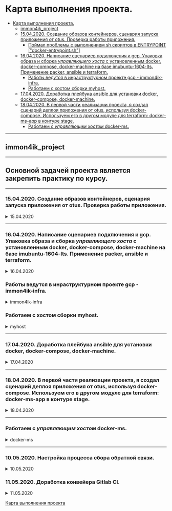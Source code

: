 # Карта выполнения проекта.

- [Карта выполнения проекта.](#карта-выполнения-проекта)
  - [immon4ik_project](#immon4ik_project)
  - [15.04.2020. Создание образов контейнеров, сценария запуска приложения от otus. Проверка работы приложения.](#15042020-создание-образов-контейнеров-сценария-запуска-приложения-от-otus-проверка-работы-приложения)
    - [Поймал проблемы с выполнением sh скриптов в ENTRYPOINT \["docker-entrypoint.sh"\]](#поймал-проблемы-с-выполнением-sh-скриптов-в-entrypoint-docker-entrypointsh)
  - [16.04.2020. Написание сценариев подключения к gcp. Упаковка образа и сборка _управляющего хоста_ с установленным docker, docker-compose, docker-machine на базе imubuntu-1604-lts. Применение packer, ansible и terraform.](#16042020-написание-сценариев-подключения-к-gcp-упаковка-образа-и-сборка-_управляющего-хоста_-с-установленным-docker-docker-compose-docker-machine-на-базе-imubuntu-1604-lts-применение-packer-ansible-и-terraform)
    - [Работы ведутся в инраструктурном проекте gcp - immon4ik-infra.](#работы-ведутся-в-инраструктурном-проекте-gcp---immon4ik-infra)
    - [Работаем с хостом сборки myhost.](#работаем-с-хостом-сборки-myhost)
  - [17.04.2020. Доработка плейбука ansible для установки docker, docker-compose, docker-machine.](#17042020-доработка-плейбука-ansible-для-установки-docker-docker-compose-docker-machine)
  - [18.04.2020. В первой части реализации проекта, я создал сценарий деплоя приложения от otus, используя docker-compose. Используем его в другом модуле для terraform: docker-ms-app в контуре stage.](#18042020-в-первой-части-реализации-проекта-я-создал-сценарий-деплоя-приложения-от-otus-используя-docker-compose-используем-его-в-другом-модуле-для-terraform-docker-ms-app-в-контуре-stage)
    - [Работаем с _управляющим хостом_ docker-ms.](#работаем-с-_управляющим-хостом_-docker-ms)

------------------

## immon4ik_project

------------------

## __Основной задачей проекта является закрепить практику по курсу.__

------------------

### 15.04.2020. Создание образов контейнеров, сценария запуска приложения от otus. Проверка работы приложения.

<details>
  <summary>15.04.2020</summary>

- Поднятие хоста с помощью docker-machine для тестирования работ приложения от otus.

```bash
export GOOGLE_PROJECT=my_project
docker-machine create --driver google \
 --google-machine-image "ubuntu-os-cloud/global/images/ubuntu-1604-xenial-v20200407" \
 --google-disk-size "50" --google-disk-type "pd-standard" \
 --google-machine-type "n1-standard-1" --google-zone europe-west1-b docker-project

```

- Для проверки работы добавляем правило firewall созданному хосту docker-project.

```bash
gcloud compute firewall-rules create docker-machine-allow-http \
  --allow tcp:80 \
  --target-tags=docker-machine \
  --description="Allow http connections" \
  --direction=INGRESS

gcloud compute firewall-rules create docker-machine-allow-https \
  --allow tcp:443 \
  --target-tags=docker-machine \
  --description="Allow https connections" \
  --direction=INGRESS

gcloud compute firewall-rules create rabbitmq \
  --allow tcp:8081 \
  --target-tags=docker-machine \
  --description="Allow RabbitMQ Mgmt connections" \
  --direction=INGRESS

gcloud compute firewall-rules create project-ui \
  --allow tcp:8000 \
  --target-tags=docker-machine \
  --description="Allow Project UI connections" \
  --direction=INGRESS

```

- Переходим к работе с docker-project.

```bash
eval $(docker-macine env docker-project)

```

- Создадим две сети docker.

```bash
docker network create back_net --subnet=10.0.2.0/24
docker network create front_net --subnet=10.0.1.0/24

```

- Запустим котейнер mongodb в подсети back_net.

```bash
docker run -d --network=back_net --name mongo_db \
 --network-alias=crawler_db mongo:latest

```

- Подключем mongodb к сети front_net.

```bash
docker network connect --alias ui_db front_net mongo_db

```

- Запустим контейнер rabbitmq в подсети back_net.

```bash
# Проброшен порт в консоль управления.
docker run -d --network=back_net -p 8081:15672 --hostname my_rabbit_mq --name rabbit_mq \
 --network-alias=crawler_mq --network-alias=ui_mq rabbitmq:3-management

# Без консоли управления.
docker run -d --network=back_net --hostname my_rabbit_mq --name rabbit_mq \
 --network-alias=crawler_mq --network-alias=ui_mq rabbitmq:3.8.3-alpine

```

- Входим в dockerhub для билда в него образов.

```bash
docker login -u mylogin -p mypass
```

- Пробуем собрать образ для project-crawler.
src/project-crawler/Dockerfile:

```dockerfile
FROM python:3.6.0-alpine

WORKDIR /app
COPY . /app

RUN apk --no-cache --update add build-base=0.4-r1 \
    && pip install -r /app/requirements.txt \
    && apk del build-base

ENV MONGO crawler_db
ENV MONGO_PORT 27017
ENV RMQ_HOST crawler_mq
ENV RMQ_QUEUE project
ENV RMQ_USERNAME guest
ENV RMQ_PASSWORD guest
ENV CHECK_INTERVAL 60
ENV EXCLUDE_URLS .*github.com

RUN chmod +x docker-entrypoint.sh
COPY docker-entrypoint.sh /usr/local/bin/
RUN chmod +x /usr/local/bin/docker-entrypoint.sh
RUN ln -s usr/local/bin/docker-entrypoint.sh /

ENTRYPOINT ["docker-entrypoint.sh"]
# ENTRYPOINT sleep 10 && python3 -u crawler/crawler.py https://vitkhab.github.io/search_engine_test_site/

```

- Пишем docker-entrypoint.sh для контейнера crawler.

```bash
#!/bin/sh
set -e

sleep 5
cd crawler && python3 -u crawler.py https://vitkhab.github.io/search_engine_test_site/

```

- Билдим образ crawler в свой docker hub.

```bash
docker build -t immon/project-crawler:1.0 ./project-crawler

```

- Запустим контейнер с crawler в сети back_net.

```bash
docker run -d --network=back_net --name crawler --restart always \
 --network-alias=crawler immon/project-crawler:1.0

```

- Пишем Dockerfile билда образ для контейнера ui.
src/project-ui/Dockerfile:

```dockerfile
FROM python:3.8.2-alpine

WORKDIR /app
COPY . /app

RUN apk --no-cache --update add build-base=0.5-r1 \
    && pip install -r /app/requirements.txt \
    && apk del build-base

ENV MONGO ui_db
ENV MONGO_PORT 27017
ENV FLASK_APP ui.py

RUN chmod +x docker-entrypoint.sh
COPY docker-entrypoint.sh /usr/local/bin/
RUN chmod +x /usr/local/bin/docker-entrypoint.sh
RUN ln -s usr/local/bin/docker-entrypoint.sh /

ENTRYPOINT ["docker-entrypoint.sh"]
# ENTRYPOINT cd ui && gunicorn ui:app -b 0.0.0.0

```

- Пишем docker-entrypoint.sh для контейнера ui.

```bash
#!/bin/sh
set -e

cd ui && gunicorn ui:app -b 0.0.0.0

```

- Билдим образ project-ui в свой docker hub.

```bash
docker build -t immon/project-ui:1.0 ./project-ui

```

- Запустим контейнер с crawler в сети front_net.

```bash
docker run -d --network=front_net -p 8000:8000 --name ui --restart always \
 --network-alias=ui immon/project-ui:1.0

```

- Пишем параметризированый yml для запуска приложения при помощи docker-compose:
/src/docker-compose.yml

```yml
version: '3.7'
services:
  mongo_db:
    image: ${MONGO_DB_IMAGE}
    volumes:
      - ${MONGO_DB_VOL_NAME}:${MONGO_DB_VOL_DEST}
    networks:
        back_net:
            aliases:
                - ${MONGO_DB_BACK_NET_ALIAS}
        front_net:
            aliases:
                - ${MONGO_DB_FRONT_NET_ALIAS}
  rabbit_mq:
    depends_on:
      - mongo_db
    image: ${RABBIT_MQ_IMAGE}
    volumes:
      - ${RABBIT_MQ_VOL_HOME_NAME}:${RABBIT_MQ_VOL_HOME_DEST}
      - ${RABBIT_MQ_VOL_CONFIG_NAME}:${RABBIT_MQ_VOL_CONFIG_DEST}
    networks:
      back_net:
        aliases:
          - ${RABBIT_MQ_BACK_NET_ALIAS}
  crawler:
    build: ${CRAWLER_BUILD_PATH}
    depends_on:
      - rabbit_mq
    image: ${DOCKER_HUB_USERNAME}/${CRAWLER_IMAGE}:${CRAWLER_IMAGE_VERSION}
    volumes:
      - ${CRAWLER_VOL_NAME}:${CRAWLER_VOL_DEST}
    networks:
      - ${NETWORK_BACK_NET}
  ui:
    build: ${UI_BUILD_PATH}
    depends_on:
      - crawler
    image: ${DOCKER_HUB_USERNAME}/${UI_IMAGE}:${UI_IMAGE_VERSION}
    volumes:
      - ${UI_VOL_NAME}:${UI_VOL_DEST}
    ports:
      - ${UI_PORT}:${UI_PORT}/tcp
    networks:
      - ${NETWORK_FRONT_NET}

volumes:
  db_crawler:
  mq_rabbit_home:
  mq_rabbit_config:
  bot_crawler:
  app_ui:

networks:
  back_net:
    driver: ${NETWORK_BACK_NET_DRIVER}
    ipam:
      driver: default
      config:
        - subnet: ${NETWORK_BACK_NET_SUBNET}
  front_net:
    driver: ${NETWORK_FRONT_NET_DRIVER}
    ipam:
      driver: default
      config:
        - subnet: ${NETWORK_FRONT_NET_SUBNET}

```

- Переменные вынесены в отдельный файл .env, gпример файла, переопределяющего инструкции docker-compose.yml - docker-compose.override.yml.example.
/src/.env

```env
# Общие переменные среды всего проекта.
COMPOSE_PROJECT_NAME=immon4ik_project
DOCKER_HUB_USERNAME=immon
NETWORK_BACK_NET=back_net
NETWORK_FRONT_NET=front_net
NETWORK_BACK_NET_DRIVER=bridge
NETWORK_FRONT_NET_DRIVER=bridge
NETWORK_BACK_NET_SUBNET=10.0.5.0/24
NETWORK_FRONT_NET_SUBNET=10.0.4.0/24

# Переменные среды окружения mongo_db.
MONGO_DB_IMAGE=mongo:latest
MONGO_DB_VOL_NAME=db_crawler
MONGO_DB_VOL_DEST=/data/db
MONGO_DB_BACK_NET_ALIAS=crawler_db
MONGO_DB_FRONT_NET_ALIAS=ui_db

# Переменные среды окружения rabbit_mq.
RABBIT_MQ_IMAGE=rabbitmq:3.8.3-alpine
RABBIT_MQ_VOL_HOME_NAME=mq_rabbit_home
RABBIT_MQ_VOL_HOME_DEST=/var/lib
RABBIT_MQ_VOL_CONFIG_NAME=mq_rabbit_config
RABBIT_MQ_VOL_CONFIG_DEST=/etc/rabbitmq
RABBIT_MQ_BACK_NET_ALIAS=crawler_mq

# Переменные среды окружения crawler.
CRAWLER_BUILD_PATH=./project-crawler
CRAWLER_IMAGE=project-crawler
CRAWLER_IMAGE_VERSION=1.1
CRAWLER_VOL_NAME=bot_crawler
CRAWLER_VOL_DEST=/app

# Переменные среды окружения ui.
UI_BUILD_PATH=./project-ui
UI_IMAGE=project-ui
UI_IMAGE_VERSION=1.1
UI_VOL_NAME=app_ui
UI_VOL_DEST=/app
UI_PORT=8000

```

- Запускаем поднятие приложения, проверку списка контейнеров и их лог с промощью docker-compose:

```bash
dockr-compose up -d
dockr-compose ps -a
dockr-compose logs mongo_db rabbit_mq crawler ui

```

### Поймал проблемы с выполнением sh скриптов в ENTRYPOINT ["docker-entrypoint.sh"]

 Ошибка - “exec: “docker-entrypoint.sh”: stat docker-entrypoint.sh: no such file or directory”. На windows хостах их следует создавать с параметром "select end of line sequence" равным LF или в nix системе - <https://stackoverflow.com/questions/55786898/standard-init-linux-go190-exec-user-process-caused-exec-format-error-when-ru>
[Карта выполнения проекта](#карта-выполнения-проекта)

</details>

------------------

### 16.04.2020. Написание сценариев подключения к gcp. Упаковка образа и сборка _управляющего хоста_ с установленным docker, docker-compose, docker-machine на базе imubuntu-1604-lts. Применение packer, ansible и terraform.

<details>
  <summary>16.04.2020</summary>

- Для выполнения проекта используется windows хост:

```powershell
Get-ComputerInfo
WindowsBuildLabEx                                       : 14393.3595.amd64fre.rs1_release_inmarket.200312-1730
WindowsCurrentVersion                                   : 6.3
WindowsEditionId                                        : ServerStandard
WindowsInstallationType                                 : Server
[...]
$PSVersionTable.PSVersion
Major  Minor  Build  Revision
-----  -----  -----  --------
5      1      14393  3471

```

- На хост предварительно установлены: 1. VSC - <https://code.visualstudio.com/download>; 2. Python27 - <https://www.python.org/downloads/windows/>; 3. Cloud SDK - <https://cloud.google.com/sdk/docs/>; 4. Ruby - <https://rubyinstaller.org/downloads/>; 5. OpenSSH - <https://github.com/PowerShell/Win32-OpenSSH>

- Установлены дополнения для vsc, сгенерированы и добавлены ssh ключи. Выполнена регистрация и инициализация в gcp - <https://cloud.google.com/?hl=RU>, создан проект в gcp для управляющего хоста на базе imubuntu-1604-lts - immon4ik-infra, создан сервисный аккаунт, скачан json-ключ. Полезный пул комманд:

```powershell
gcloud init
gcloud auth login
gcloud auth list
gcloud projects create PROJECT_ID
gcloud auth application-default login
gcloud iam service-accounts create [SA-NAME] `
    --description "[SA-DESCRIPTION]" `
    --display-name "[SA-DISPLAY-NAME]"

```

[Карта выполнения проекта](#карта-выполнения-проекта)

</details>

### Работы ведутся в инраструктурном проекте gcp - immon4ik-infra.

<details>
  <summary>immon4ik-infra</summary>

- Создадим сборочный хост в gcp т.к. для корректной работы связки packer, ansible, terraform предпочтительней использовать *nix систему(_подсистема WSL в процессе тестирования_):

```powershell
gcloud compute instances create myhost `
 --boot-disk-size=10GB `
 --image-family ubuntu-1604-lts `
 --image-project=ubuntu-os-cloud `
 --machine-type=g1-small `
 --tags ih1 `
 --restart-on-failure `
 --metadata-from-file startup-script=gcp/scripts/install.sh
[...]
c
```

- Создаем загрузочный скрипт - <https://cloud.google.com/compute/docs/startupscript#gcloud_2> - gcp/scripts/install.sh:

```bash
#!/bin/bash

# Обновляем и устанавливаем софт.
sudo apt --assume-yes update
sudo apt --assume-yes upgrade
sudo apt --assume-yes install ruby-full ruby-bundler build-essential wget git python-apt python-pip unzip

# Обновляем pip.
sudo pip install --upgrade pip

# Ставим ansible.
sudo apt --assume-yes install ansible

# Переменные среды окружения с актуальными версиями terraform и packer.
export VER_TERRAFORM="0.12.24"
export VER_PACKER="1.5.5"

# Качаем terraform и packer.
sudo wget https://releases.hashicorp.com/terraform/${VER_TERRAFORM}/terraform_${VER_TERRAFORM}_linux_amd64.zip
sudo wget https://releases.hashicorp.com/packer/${VER_PACKER}/packer_${VER_PACKER}_linux_amd64.zip

# Распаковываем terraform и packer.
sudo unzip terraform_${VER_TERRAFORM}_linux_amd64.zip
sudo unzip packer_${VER_PACKER}_linux_amd64.zip

# Ставим terraform и packer.
sudo mv terraform /usr/local/bin/
sudo mv packer /usr/local/bin/

# Линкуем terraform и packer.
sudo -H -u immon4ik bash -c 'which terraform'
sudo -H -u immon4ik bash -c 'which packer'
sudo -H -u immon4ik bash -c 'which ansible'
sudo -H -u immon4ik bash -c 'which pip'

# Проверка версии софта.
git --version
terraform -v
packer -v
ansible --version

```

- Команды для проверки и возможного дебага:

```powershell
ssh immon4ik@ip_myhost
cat /var/log/syslog
sudo google_metadata_script_runner --script-type startup --debug

gcloud compute instances add-metadata myhost `
 --metadata-from-file startup-script=gcp/scripts/install.sh

```

[Карта выполнения проекта](#карта-выполнения-проекта)

</details>

### Работаем с хостом сборки myhost.

<details>
  <summary>myhost</summary>

- Выполнена инициализация и вход в gcp. Для синхронизации файлов на хосте сборки и windows хоста настроен плагин для vsc - SFTP - <https://github.com/liximomo/vscode-sftp.git>:  
./vscode/sftp.json  

```json
{
  "name": "myhost",
  "host": "ip_myhost",
  "protocol": "sftp",
  "port": 22,
  "username": "immon4ik",
  "privateKeyPath": "path/my_ssh",
  "remotePath": "path/my_project_folder",
  "downloadOnOpen": true,
  "uploadOnSave": true,
  "watcher": {
    "files": "**/*",
    "autoUpload": true,
    "autoDelete": true
    },
  "ignore": [".vscode", ".git", ".DS_Store"]
}

```

- Пишем шаблон для packer, плейбук для ansible:
/gcp/packer/docker-ms.json

```json
{
    "variables": {
        "project_id": null,
        "source_image_family": null,
        "machine_type": "g1-small",
        "image_description": "img for docker-ms",
        "disk_size": "10",
        "network": "default",
        "tags": "docker-ms"
    },
    "builders": [
        {
            "type": "googlecompute",
            "project_id": "{{ user `project_id` }}",
            "image_name": "docker-ms-{{timestamp}}",
            "image_family": "docker-ms-base",
            "source_image_family": "{{ user `source_image_family` }}",
            "zone": "europe-west1-b",
            "ssh_username": "immon4ik",
            "machine_type": "{{ user `machine_type` }}",
            "image_description": "{{ user `image_description` }}",
            "disk_size": "{{ user `disk_size` }}",
            "network": "{{ user `network` }}",
            "tags": "{{ user `tags` }}"
        }
    ],
    "provisioners": [
        {
            "type": "ansible",
            "playbook_file": "ansible/playbooks/packer_docker_ms.yml"
        }
    ]
}

```

[Карта выполнения проекта](#карта-выполнения-проекта)

</details>

------------------

### 17.04.2020. Доработка плейбука ansible для установки docker, docker-compose, docker-machine.

<details>
  <summary>17.04.2020</summary>

- Пишем\дорабатываем плейбук ansible для установки docker, docker-compose, docker-machine:
/gcp/ansible/playbooks/packer_docker_ms.yml

```yml
- hosts: all
  become: yes
  gather_facts: false
  tasks:
  - name: Install docker packages
    remote_user: immon4ik
    apt:
      name: "{{ item }}"
      state: present
      update_cache: yes
    with_items:
      - apt-transport-https
      - ca-certificates
      - curl
      - software-properties-common
    tags:
      - docker-ms
  - name: Add Docker s official GPG key
    remote_user: immon4ik
    apt_key:
      url: https://download.docker.com/linux/ubuntu/gpg
      state: present
    tags:
      - docker-ms
  - name: Verify that we have the key with the fingerprint
    remote_user: immon4ik
    apt_key:
      id: 0EBFCD88
      state: present
    tags:
      - docker-ms
  - name: Set up the stable repository
    remote_user: immon4ik
    apt_repository:
      repo: deb [arch=amd64] https://download.docker.com/linux/ubuntu xenial stable
      state: present
      update_cache: yes
    tags:
      - docker-ms
  - name: Update apt packages
    remote_user: immon4ik
    apt:
      update_cache: yes
    tags:
      - docker-ms
  - name: Install docker
    remote_user: immon4ik
    apt:
      name: docker-ce
      state: present
      update_cache: yes
    tags:
      - docker-ms
  - name: Add remote "immon4ik" user to "docker" group
    remote_user: immon4ik
    user:
      name: "immon4ik"
      group: "docker"
      append: yes
    tags:
      - docker-ms
  - name: Install docker-compose
    remote_user: immon4ik
    get_url:
      url : https://github.com/docker/compose/releases/download/1.25.5/docker-compose-Linux-x86_64
      dest: /usr/local/bin/docker-compose
      group: docker
      mode: 'u+x,g+x,o+x'
    tags:
      - docker-ms
  - name: Install docker-machine
    remote_user: immon4ik
    get_url:
      url : https://github.com/docker/machine/releases/download/v0.16.2/docker-machine-Linux-x86_64
      dest: /usr/local/bin/docker-machine
      group: docker
      mode: 'u+x,g+x,o+x'
    tags:
      - docker-ms

```

- Запускаем проверку и создание образа:

```bash
cd gcp
packer validate -var-file=packer/variables.json packer/docker-ms.json
packer build -var-file=packer/variables.json packer/docker-ms.json
[...]
cat /packer/images_version.txt
17.04.2020
----------
ubuntu-1604-lts, docker, docker-compose, docker-machine:
v.1.1 - docker-ms-1587128793
v.1.1 - docker-ms-1587131816
v.1.3 - docker-ms-1587132771
v.1.4 - docker-ms-1587133818
v.1.5 - docker-ms-1587136740

```

- Пишем параметризированную инструкцию по поднятию _управляющего хоста_ используя terraform в виде модуля:  
/gcp/terraform/modules/docker-ms/main.tf

```t
# Основное ресурса инстанса.
resource "google_compute_instance" "docker-ms" {
  count        = var.count_app
  name         = "${var.name_app}-${count.index}"
  machine_type = var.machine_type
  zone         = var.zone
  tags         = var.tags
  boot_disk {
    initialize_params {
      image = var.app_disk_image
    }
  }

  # Метки
  labels = {
    ansible_group = var.label_ansible_group
    env           = var.label_env
  }

  # Параметры пользователя.
  metadata = {
    ssh-keys = "${var.user_name}:${file(var.public_key_path)}"
  }

  # Настройки сети.
  network_interface {
    network = var.network_name
    access_config {
      nat_ip = google_compute_address.app_ip.address
    }
  }

  # Параметры подключения провижионеров.
  connection {
    type        = var.connection_type
    host        = self.network_interface[0].access_config[0].nat_ip
    user        = var.user_name
    agent       = false
    private_key = file(var.private_key_path)
  }

  # Зависимости.
  # depends_on = [var.modules_depends_on]

  # Провижионеры.
  # provisioner "file" {
  #   source      = "${path.module}/files/set_env.sh"
  #   destination = "/tmp/set_env.sh"
  # }

  # provisioner "remote-exec" {
  #   inline = [
  #     "/bin/chmod +x /tmp/set_env.sh",
  #     "/tmp/set_env.sh ${var.database_url}",
  #   ]
  # }
}

# Основное ресурса брандмауэра.
# resource "google_compute_firewall" "firewall_puma" {
#   name    = var.fw_name
#   network = var.network_name
#   allow {
#     protocol = var.fw_allow_protocol
#     ports    = var.fw_allow_ports
#   }
#   source_ranges = var.fw_source_ranges
#   target_tags   = var.tags
# }

# Основное ресурса адреса хоста.
resource "google_compute_address" "app_ip" {
  name   = var.app_ip_name
  region = var.region
}

```

- Параметризируем переменные модуля docker-ms:  
/gcp/terraform/modules/docker-ms/variables.tf

```t
variable count_app {
  type    = string
  default = "1"
}

variable name_app {
  type    = string
  default = "docker-ms"
}

variable machine_type {
  type    = string
  default = "g1-small"
}

variable zone {
  type    = string
  default = "europe-west1-b"
}

variable region {
  type    = string
  default = "europe-west-1"
}

variable tags {
  type    = list(string)
  default = ["docker-ms", "http-server"]
}

variable app_disk_image {
  default = "docker-ms-1587136740"
}

variable label_ansible_group {
  type    = string
  default = "docker-ms"
}

variable label_env {
  type        = string
  description = "dev, stage, prod and etc."
  default     = "dev"
}

variable network_name {
  type    = string
  default = "default"
}

variable user_name {
  type    = string
  default = "immon4ik"
}

variable public_key_path {
  type    = string
  default = ""
}

variable private_key_path {
  type    = string
  default = ""
}

variable connection_type {
  type    = string
  default = "ssh"
}

variable app_ip_name {
  type    = string
  default = "docker-ms-ip"
}

variable fw_name {
  type    = string
  default = "allow-project-default"
}

variable fw_allow_protocol {
  type    = string
  default = "tcp"
}

variable fw_allow_ports {
  type    = list(string)
  default = ["8000"]
}

variable fw_source_ranges {
  type    = list(string)
  default = ["0.0.0.0/0"]
}

variable modules_depends_on {
  type    = any
  default = null
}

```

- Добавляем вывод внешнего адреса поднятого _управляющего хоста_:
/gcp/terraform/modules/docker-ms/outputs.tf

```t
output "docker-ms_external_ip" {
  value = google_compute_instance.docker-ms[*].network_interface[0].access_config[0].nat_ip
}

```

- Напишем сценарий для поднятия _управляющего хоста_ в рамках контура dev:
/gcp/terraform/dev/main.tf

```t
terraform {
  # Версия terraform
  required_version = "~>0.12.24"
}

provider "google" {
  # Версия провайдера
  version = "~>2.15"
  project = var.project
  region  = var.region
}

module "docker-ms" {
  source           = "../modules/docker-ms"
  public_key_path  = var.public_key_path
  private_key_path = var.private_key_path
  zone             = var.zone
  region           = var.region
  app_disk_image   = var.app_disk_image
  label_env        = var.label_env
}

module "vpc" {
  source           = "../modules/vpc"
  source_ranges    = var.source_ranges
  public_key_path  = var.public_key_path
  private_key_path = var.private_key_path
}

```

- Параметризируем переменные контура dev:
/gcp/terraform/dev/variables.tf

```t
variable project {
  description = "Project ID"
}
variable region {
  description = "Region"
  default     = "europe-west1"
}

variable zone {
  description = "Zone"
  default     = "europe-west1-b"
}

variable public_key_path {
  description = "Path to the public key used for ssh access"
}

variable private_key_path {
  description = "Path to the private key used for ssh access"
}
variable disk_image {
  description = "Disk image"
}

variable count_app {
  default = "1"
}

variable name_app {
  default = "docker-ms"
}

variable health_check_port {
  description = "Port for healthcheck backend service."
}

variable instance_group_name_port {
  default = "http"
}

variable instance_group_port {
  default = "8000"
}

variable forwarding_rule_port_range {
  default = "80"
}

variable hc_check_interval_sec {
  default = "1"
}

variable hc_timeout_sec {
  default = "1"
}

variable app_disk_image {
  description = "Disk image for docker-ms"
  default     = "docker-ms-1587136740"
}

variable label_env {
  type        = string
  description = "dev, stage, prod and etc."
  default     = "dev"
}

variable source_ranges {
  description = "Allowed IP addresses"
  default     = ["0.0.0.0/0"]
}

```

- Изменяем значения переменных для контура dev:
/gcp/terraform/dev/terraform.tfvats

```t
project               = "immon4ik-infra"
public_key_path       = "~/otus/key/ssh/immon4ik.pub"
private_key_path      = "~/otus/key/ssh/immon4ik.pri"
disk_image            = "docker-ms-1587136740"
count_app             = "1"
health_check_port     = "8000"
hc_check_interval_sec = "1"
hc_timeout_sec        = "1"
label_env             = "dev"

```

- Переходим в папку контура dev. Форматируем синтаксис terraform. Инициализируем модули, проверяем возможность создания и собираем _управляющий хост_:

```bash
cd dev
terraform init
terraform fmt
terraform plan
terraform apply --auto-approve

```

- Полезные команды:

```bash
terraform import module.vpc.google_compute_firewall.firewall_ssh default-allow-ssh

```

- Входим на созданный хост. Проверяем работоспособность docker, docker-compose и docker-machine. __Данный хост в дальнейшем планируется использовать, как _управляющий хост_, для реализации управления жизнью приложения при помощи Gitlab CI.__

[Карта выполнения проекта](#карта-выполнения-проекта)

</details>

------------------

### 18.04.2020. В первой части реализации проекта, я создал сценарий деплоя приложения от otus, используя docker-compose. Используем его в другом модуле для terraform: docker-ms-app в контуре stage.

<details>
  <summary>18.04.2020</summary>

- Пишем параметризированную инструкцию по поднятию _управляющего хоста_ используя terraform в виде модуля:  
/gcp/terraform/modules/docker-ms-app/main.tf

```t
# Основное ресурса инстанса.
resource "google_compute_instance" "docker-ms-app" {
  count        = var.count_app
  name         = "${var.name_app}-${count.index}"
  machine_type = var.machine_type
  zone         = var.zone
  tags         = var.tags
  boot_disk {
    initialize_params {
      image = var.app_disk_image
    }
  }

  # Метки
  labels = {
    ansible_group = var.label_ansible_group
    env           = var.label_env
  }

  # Параметры пользователя.
  metadata = {
    ssh-keys = "${var.user_name}:${file(var.public_key_path)}"
  }

  # Настройки сети.
  network_interface {
    network = var.network_name
    access_config {
      nat_ip = google_compute_address.docker-ms-app-app_ip.address
    }
  }

  # Параметры подключения провижионеров.
  connection {
    type        = var.connection_type
    host        = self.network_interface[0].access_config[0].nat_ip
    user        = var.user_name
    agent       = false
    private_key = file(var.private_key_path)
  }

  # Зависимости.
  # depends_on = [var.modules_depends_on]

  # Провижионеры.
  provisioner "file" {
    source      = "${path.module}/files/"
    destination = "/tmp"
  }

  provisioner "remote-exec" {
    inline = [
      "/bin/chmod +x /tmp/deploy.sh",
      "/tmp/deploy.sh",
    ]
  }
}

# Основное ресурса брандмауэра.
resource "google_compute_firewall" "firewall_otus_app" {
  name    = var.fw_name
  network = var.network_name
  allow {
    protocol = var.fw_allow_protocol
    ports    = var.fw_allow_ports
  }
  source_ranges = var.fw_source_ranges
  target_tags   = var.tags
}

# Основное ресурса адреса хоста.
resource "google_compute_address" "docker-ms-app-app_ip" {
  name   = var.app_ip_name
  region = var.region
}

```

- Параметризируем переменные модуля docker-ms-app:  
/gcp/terraform/modules/docker-ms-app/variables.tf

```t
variable count_app {
  type    = string
  default = "1"
}

variable name_app {
  type    = string
  default = "docker-ms-app"
}

variable machine_type {
  type    = string
  default = "g1-small"
}

variable zone {
  type    = string
  default = "europe-west1-b"
}

variable region {
  type    = string
  default = "europe-west-1"
}

variable tags {
  type    = list(string)
  default = ["docker-ms", "http-server", "docker"]
}

variable app_disk_image {
  default = "docker-ms-1587136740"
}

variable label_ansible_group {
  type    = string
  default = "docker-ms"
}

variable label_env {
  type        = string
  description = "dev, stage, prod and etc."
  default     = "stage"
}

variable network_name {
  type    = string
  default = "default"
}

variable user_name {
  type    = string
  default = "immon4ik"
}

variable public_key_path {
  type    = string
  default = ""
}

variable private_key_path {
  type    = string
  default = ""
}

variable connection_type {
  type    = string
  default = "ssh"
}

variable app_ip_name {
  type    = string
  default = "docker-ms-app-ip"
}

variable fw_name {
  type    = string
  default = "allow-project-default"
}

variable fw_allow_protocol {
  type    = string
  default = "tcp"
}

variable fw_allow_ports {
  type    = list(string)
  default = ["8000"]
}

variable fw_source_ranges {
  type    = list(string)
  default = ["0.0.0.0/0"]
}

variable modules_depends_on {
  type    = any
  default = null
}

```

- Изменяем значения переменных для контура stage:
/gcp/terraform/dev/terraform.tfvats

```t
project               = "immon4ik-infra"
public_key_path       = "~/otus/key/ssh/immon4ik-for-terraform.pub"
private_key_path      = "~/otus/key/ssh/immon4ik-for-terraform.pri"
disk_image            = "docker-ms-1587136740"
count_app             = "1"
health_check_port     = "8000"
hc_check_interval_sec = "1"
hc_timeout_sec        = "1"
label_env             = "stage"

```

- Переходим в папку контура stage. Форматируем синтаксис terraform. Инициализируем модули, проверяем возможность создания и собираем _хост с приложением от otus_:

```bash
cd stage
terraform init
terraform fmt
terraform plan
terraform apply --auto-approve

```

__Заходим в браузере, по адресу созданного хоста и проверяем работоспособность приложения: <http://iphost:8000>__

__В дополнение были созданы вспомогательные параметризированнные модули. Весь актуальный код можно найти в /gcp.__

[Карта выполнения проекта](#карта-выполнения-проекта)

</details>

------------------

### Работаем с _управляющим хостом_ docker-ms.

<details>
  <summary>docker-ms</summary>

- Выполнена инициализация и вход в gcp. Для разграничения зон был создан отдельный проект immon4ik-docker.

```bash
gcloud init
gcloud auth login
gcloud auth list
gcloud auth application-default login
export GOOGLE_PROJECT=my_project

```

- Cинхронизации файлов windows хоста и _управляющего хоста_ настроена через плагин для vsc - SFTP - <https://github.com/liximomo/vscode-sftp.git>.

- Проверяем наличие необходимых правил firewall(80,443,8000) в проекте immon4ik-docker, при необходимости добавляем недостающие.

```bash
gcloud compute firewall-rules list

gcloud compute firewall-rules create docker-machine-allow-http \
  --allow tcp:80 \
  --target-tags=docker-machine \
  --description="Allow http connections" \
  --direction=INGRESS

gcloud compute firewall-rules create docker-machine-allow-https \
  --allow tcp:443 \
  --target-tags=docker-machine \
  --description="Allow https connections" \
  --direction=INGRESS

gcloud compute firewall-rules create rabbitmq \
  --allow tcp:8081 \
  --target-tags=docker-machine \
  --description="Allow RabbitMQ Mgmt connections" \
  --direction=INGRESS

gcloud compute firewall-rules create project-ui \
  --allow tcp:8000 \
  --target-tags=docker-machine \
  --description="Allow Project UI connections" \
  --direction=INGRESS

```

- Создан хост docker-gl используя docker-machine:

```bash
docker-machine create --driver google \
 --google-machine-image "ubuntu-os-cloud/global/images/ubuntu-1604-xenial-v20200407" \
 --google-disk-size "50" --google-disk-type "pd-standard" \
 --google-machine-type "n1-standard-1" --google-zone europe-west1-b docker-gl

```

- Переходим к работе с docker-gl.

```bash
eval $(docker-machine env docker-gl)

```

- Пишем сценарий установки Gitlab на хост docker-gl:  
gitlab-ci/docker-compose.yml

```yml
web:
  image: 'gitlab/gitlab-ce:latest'
  restart: always
  hostname: 'gitlab.example.com'
  environment:
    GITLAB_OMNIBUS_CONFIG: |
      external_url '${GITLAB_CI_URL:-http://127.0.0.1}'
  ports:
    - '80:80'
    - '443:443'
    - '2222:22'
  volumes:
    - '/srv/gitlab/config:/etc/gitlab'
    - '/srv/gitlab/logs:/var/log/gitlab'
    - '/srv/gitlab/data:/var/opt/gitlab'

```

- Поднимаем контейнер с GitLab CI на хосте docker-gitlab используя docker-compose:

```bash
export GITLAB_CI_URL=http://my_docker-gl_host_ip/
docker-machine ssh docker-gl sudo mkdir -p /srv/gitlab/config /srv/gitlab/data /srv/gitlab/logs
docker-compose -f ./gitlab-ci/docker-compose.yml config
docker-compose -f ./gitlab-ci/docker-compose.yml up -d

```

- Проверяем работу Gitlab CI - <http://my_docker-gl_host_ip/>. Регистрируем пароль root. Создаем группу\проект для билда-теста-деплоя-дестроя приложения от otus.

- Переходим в папку синхронизированную с windows хоста, создаем репо в Gitlab CI и пушим туда наши наработки:

```git
cd project
git remote add gitlab http://my_docker-gl_host_ip/my_group/my_project.git
git push gitlab gitlab-ci-otus-app

```

- Пишем скрипт, автоматизирующих запуск gitlab-runner на хосте. Т.к. планируется работа c __docker in docker(dind)__ учтена необходимость присутствие сертификатов. Для этого определены сертификаты хоста docker-gitlab и импортированы в переменные(*решение тестовое, не самое безопасное, вижу решение в монтировании volume с сертификатами MOUNT_POINT: /builds/$CI_PROJECT_PATH/mnt_*):  
/gitlab-ci/run_reg_runner.sh

```bash
#!/bin/bash
set -evx

# Переменные для успешного запуска gitlab-runner:
export GITLAB_CI_URL=http://my_docker-gl_host_ip/
export GITLAB_CI_TOKEN=my_gitlab_ci_token
export RUNNER_NAME=${RANDOM}-gitlab-runner

# Получение пересенных среды docker-gitlab:
docker-machine env docker-gl

# Добавление переменных с содержанием сертификатов:
export DOCKER_HOST_CA_FILE=$(cat $DOCKER_CERT_PATH/ca.pem)
export DOCKER_HOST_CERT_FILE=$(cat $DOCKER_CERT_PATH/cert.pem)
export DOCKER_HOST_KEY_FILE=$(cat $DOCKER_CERT_PATH/key.pem)

# Запускаем gitlab-runner:
docker run -d --name $RUNNER_NAME --restart always \
  -v /srv/${RUNNER_NAME}/config:/etc/gitlab-runner \
  -v /var/run/docker.sock:/var/run/docker.sock \
  -v /home/docker-user/crt:/builds/homework/example \
  gitlab/gitlab-runner:latest

# Регистрируем и добавляем переменные сертификатов в запущенный gitlab-runner:
docker exec -it $RUNNER_NAME gitlab-runner register \
  --run-untagged \
  --locked=false \
  --non-interactive \
  --url ${GITLAB_CI_URL:-http://127.0.0.1} \
  --registration-token $GITLAB_CI_TOKEN \
  --description "docker-runner" \
  --tag-list "linux,xenial,ubuntu,docker" \
  --executor docker \
  --docker-image "alpine:latest" \
  --docker-privileged \
  --docker-volumes "docker-certs-client:/certs/client" \
  --env "DOCKER_DRIVER=overlay2" \
  --env "DOCKER_TLS_CERTDIR=/certs" \
  --env "DOCKER_HOST_CA_FILE=$(cat $DOCKER_CERT_PATH/ca.pem)" \
  --env "DOCKER_HOST_CERT_FILE=$(cat $DOCKER_CERT_PATH/cert.pem)" \
  --env "DOCKER_HOST_KEY_FILE=$(cat $DOCKER_CERT_PATH/key.pem)"

```

- Выполнен вход в dockerhub и регистрация переменных среды оружения для последующего пуша в личный dockerhub сбилженых образов приложения от otus.

```bash
export DOCKER_HUB_LOGIN=mylogin
export DOCKER_HUB_PASSWORD=mypassword
docker login -u $DOCKER_HUB_LOGIN -p $DOCKER_HUB_PASSWORD

```

- Интегрированы оповещения от Gitlab CI в мой канал slack(#pavel-batsev - <https://devops-team-otus.slack.com/archives/CRTMNFU4U>), используя встроенную интеграцию Gitlab и добавленное в канал slack приложение Incoming WebHooks.

- Пишем сценарий .gitlab-ci.yml для реализации билда образов и их пуша в мой dockerhub, теста-деплоя-дестроя приложения от otus с приминением dind:  
.gitlab-ci.yml

```yml
stages:
    - build
    - test
    - review
    - stage
    - production
build_job:
    stage: build
    image: 'docker:19.03.8'
    services:
        - 'docker:19.03.8-dind'
    before_script:
        - 'docker info'
        - 'docker login -u $DOCKER_HUB_LOGIN -p $DOCKER_HUB_PASSWORD'
        - 'docker image ls'
    script:
        - 'echo ''Building'''
        - 'docker build -t ${DOCKER_HUB_LOGIN:-user}/otus-app-ui:${CI_COMMIT_TAG:-1.0.0}.${CI_COMMIT_SHORT_SHA:-0} ./src/project-ui'
        - 'docker push ${DOCKER_HUB_LOGIN:-user}/otus-app-ui:${CI_COMMIT_TAG:-1.0.0}.${CI_COMMIT_SHORT_SHA:-0}'
        - 'docker build -t ${DOCKER_HUB_LOGIN:-user}/otus-app-crawler:${CI_COMMIT_TAG:-1.0.0}.${CI_COMMIT_SHORT_SHA:-0} ./src/project-crawler'
        - 'docker push ${DOCKER_HUB_LOGIN:-user}/otus-app-crawler:${CI_COMMIT_TAG:-1.0.0}.${CI_COMMIT_SHORT_SHA:-0}'
    after_script:
        - 'docker image ls'
test_unit_job:
    stage: test
    script:
        - 'echo ''Testing 1'''
test_integration_job:
    stage: test
    script:
        - 'echo ''Testing 2'''
deploy_dev_job:
    stage: review
    script:
        - 'echo ''Deploy on dev'''
    environment:
        name: dev
        url: 'http://dev.example.com'
branch_review:
    stage: review
    image: 'docker:19.03.8'
    variables:
        DOCKER_TLS_VERIFY: '1'
        DOCKER_HOST: 'tcp://$CI_SERVER_HOST:2376'
        DOCKER_CERT_PATH: /tmp/$CI_COMMIT_REF_NAME
        COMPOSE_PROJECT_NAME: $COMPOSE_PROJECT_NAME
        DOCKER_HUB_USERNAME: $DOCKER_HUB_USERNAME
        NETWORK_BACK_NET: $NETWORK_BACK_NET
        NETWORK_FRONT_NET: $NETWORK_FRONT_NET
        NETWORK_BACK_NET_DRIVER: $NETWORK_BACK_NET_DRIVER
        NETWORK_FRONT_NET_DRIVER: $NETWORK_FRONT_NET_DRIVER
        NETWORK_BACK_NET_SUBNET: $NETWORK_BACK_NET_SUBNET
        NETWORK_FRONT_NET_SUBNET: $NETWORK_FRONT_NET_SUBNET
        MONGO_DB_IMAGE: $MONGO_DB_IMAGE
        MONGO_DB_VOL_NAME: $MONGO_DB_VOL_NAME
        MONGO_DB_VOL_DEST: $MONGO_DB_VOL_DEST
        MONGO_DB_BACK_NET_ALIAS: $MONGO_DB_BACK_NET_ALIAS
        MONGO_DB_FRONT_NET_ALIAS: $MONGO_DB_FRONT_NET_ALIAS
        RABBIT_MQ_IMAGE: $RABBIT_MQ_IMAGE
        RABBIT_MQ_VOL_HOME_NAME: $RABBIT_MQ_VOL_HOME_NAME
        RABBIT_MQ_VOL_HOME_DEST: $RABBIT_MQ_VOL_HOME_DEST
        RABBIT_MQ_VOL_CONFIG_NAME: $RABBIT_MQ_VOL_CONFIG_NAME
        RABBIT_MQ_VOL_CONFIG_DEST: $RABBIT_MQ_VOL_CONFIG_DEST
        RABBIT_MQ_BACK_NET_ALIAS: $RABBIT_MQ_BACK_NET_ALIAS
        CRAWLER_BUILD_PATH: $CRAWLER_BUILD_PATH
        CRAWLER_IMAGE: $CRAWLER_IMAGE
        CRAWLER_IMAGE_VERSION: $CRAWLER_IMAGE_VERSION
        CRAWLER_VOL_NAME: $CRAWLER_VOL_NAME
        CRAWLER_VOL_DEST: $CRAWLER_VOL_DEST
        UI_BUILD_PATH: $UI_BUILD_PATH
        UI_IMAGE: $UI_IMAGE
        UI_IMAGE_VERSION: $UI_IMAGE_VERSION
        UI_VOL_NAME: $UI_VOL_NAME
        UI_VOL_DEST: $UI_VOL_DEST
        UI_PORT: $UI_PORT
    before_script:
        - 'mkdir -p $DOCKER_CERT_PATH'
        - 'echo "$DOCKER_HOST_CA_FILE" > $DOCKER_CERT_PATH/ca.pem'
        - 'echo "$DOCKER_HOST_CERT_FILE" > $DOCKER_CERT_PATH/cert.pem'
        - 'echo "$DOCKER_HOST_KEY_FILE" > $DOCKER_CERT_PATH/key.pem'
        - 'echo "DOCKER_CERT_PATH=$DOCKER_CERT_PATH"'
        - 'ls -a $DOCKER_CERT_PATH'
        - 'echo "DOCKER_HOST=$DOCKER_HOST"'
        - 'docker info'
        - 'docker login -u $DOCKER_HUB_LOGIN -p $DOCKER_HUB_PASSWORD'
        - 'apk add py-pip python-dev libffi-dev openssl-dev gcc libc-dev make'
        - 'pip install docker-compose'
        - 'docker-compose --version'
        - 'docker ps -as'
        - 'docker image ls'
        - 'source ./src/.env'
        - 'echo ${UI_PORT}'
        - 'docker-compose -f ./src/docker-compose.yml config'
    after_script:
        - 'docker ps -as'
        - 'docker image ls'
    only:
        - branches
    except:
        - master
    script:
        - 'echo "Deploy on branch/$CI_COMMIT_REF_NAME environment"'
        - 'docker-compose -f ./src/docker-compose.yml up -d'
    environment:
        name: branch/$CI_COMMIT_REF_NAME
        url: 'http://$CI_SERVER_HOST:8000'
        on_stop: stop_branch_review
        auto_stop_in: '3 days'
stop_branch_review:
    stage: review
    image: 'docker:19.03.8'
    variables:
        DOCKER_TLS_VERIFY: '1'
        DOCKER_HOST: 'tcp://$CI_SERVER_HOST:2376'
        DOCKER_CERT_PATH: /tmp/$CI_COMMIT_REF_NAME
        COMPOSE_PROJECT_NAME: $COMPOSE_PROJECT_NAME
        DOCKER_HUB_USERNAME: $DOCKER_HUB_USERNAME
        NETWORK_BACK_NET: $NETWORK_BACK_NET
        NETWORK_FRONT_NET: $NETWORK_FRONT_NET
        NETWORK_BACK_NET_DRIVER: $NETWORK_BACK_NET_DRIVER
        NETWORK_FRONT_NET_DRIVER: $NETWORK_FRONT_NET_DRIVER
        NETWORK_BACK_NET_SUBNET: $NETWORK_BACK_NET_SUBNET
        NETWORK_FRONT_NET_SUBNET: $NETWORK_FRONT_NET_SUBNET
        MONGO_DB_IMAGE: $MONGO_DB_IMAGE
        MONGO_DB_VOL_NAME: $MONGO_DB_VOL_NAME
        MONGO_DB_VOL_DEST: $MONGO_DB_VOL_DEST
        MONGO_DB_BACK_NET_ALIAS: $MONGO_DB_BACK_NET_ALIAS
        MONGO_DB_FRONT_NET_ALIAS: $MONGO_DB_FRONT_NET_ALIAS
        RABBIT_MQ_IMAGE: $RABBIT_MQ_IMAGE
        RABBIT_MQ_VOL_HOME_NAME: $RABBIT_MQ_VOL_HOME_NAME
        RABBIT_MQ_VOL_HOME_DEST: $RABBIT_MQ_VOL_HOME_DEST
        RABBIT_MQ_VOL_CONFIG_NAME: $RABBIT_MQ_VOL_CONFIG_NAME
        RABBIT_MQ_VOL_CONFIG_DEST: $RABBIT_MQ_VOL_CONFIG_DEST
        RABBIT_MQ_BACK_NET_ALIAS: $RABBIT_MQ_BACK_NET_ALIAS
        CRAWLER_BUILD_PATH: $CRAWLER_BUILD_PATH
        CRAWLER_IMAGE: $CRAWLER_IMAGE
        CRAWLER_IMAGE_VERSION: $CRAWLER_IMAGE_VERSION
        CRAWLER_VOL_NAME: $CRAWLER_VOL_NAME
        CRAWLER_VOL_DEST: $CRAWLER_VOL_DEST
        UI_BUILD_PATH: $UI_BUILD_PATH
        UI_IMAGE: $UI_IMAGE
        UI_IMAGE_VERSION: $UI_IMAGE_VERSION
        UI_VOL_NAME: $UI_VOL_NAME
        UI_VOL_DEST: $UI_VOL_DEST
        UI_PORT: $UI_PORT
    before_script:
        - 'mkdir -p $DOCKER_CERT_PATH'
        - 'echo "$DOCKER_HOST_CA_FILE" > $DOCKER_CERT_PATH/ca.pem'
        - 'echo "$DOCKER_HOST_CERT_FILE" > $DOCKER_CERT_PATH/cert.pem'
        - 'echo "$DOCKER_HOST_KEY_FILE" > $DOCKER_CERT_PATH/key.pem'
        - 'echo "DOCKER_CERT_PATH=$DOCKER_CERT_PATH"'
        - 'ls -a $DOCKER_CERT_PATH'
        - 'echo "DOCKER_HOST=$DOCKER_HOST"'
        - 'docker info'
        - 'docker login -u $DOCKER_HUB_LOGIN -p $DOCKER_HUB_PASSWORD'
        - 'apk add py-pip python-dev libffi-dev openssl-dev gcc libc-dev make'
        - 'pip install docker-compose'
        - 'docker-compose --version'
        - 'docker ps -as'
        - 'docker image ls'
        - 'source ./src/.env'
        - 'echo ${UI_PORT}'
        - 'docker-compose -f ./src/docker-compose.yml config'
    after_script:
        - 'docker ps -as'
        - 'docker image ls'
    only:
        - branches
    except:
        - master
    when: manual
    script:
        - 'echo ''Remove branch review app'''
        - 'docker-compose -f ./src/docker-compose.yml down'
        - 'docker image rm -f $(docker image ls -q ${DOCKER_HUB_LOGIN:-user}/otus-app-ui) || echo'
        - 'docker image rm -f $(docker image ls -q ${DOCKER_HUB_LOGIN:-user}/otus-app-crawler) || echo'
        - 'docker image rm -f $(docker image ls -q --filter ''dangling=true'') || echo'
    environment:
        name: branch/$CI_COMMIT_REF_NAME
        action: stop
staging:
    stage: stage
    when: manual
    only:
        - /^\d+\.\d+\.\d+/
    script:
        - 'echo ''Deploy on stage'''
    environment:
        name: stage
        url: 'https://beta.example.com'
production:
    stage: production
    when: manual
    only:
        - /^\d+\.\d+\.\d+/
    script:
        - 'echo ''Deploy on production'''
    environment:
        name: production
        url: 'https://example.com'

```

- Выполняем коммит в репо Gitlab CI и проверяем результат. В браузре открываем <http://my_docker-gl_host_ip:8000>. Полезные команды диагностики:

```bash
docker-compose ps
docker-compose logs $(docker-compose ps -aq)

```

__(_В основе своей проектная стадия для mvp завершена._)__  
__В следующей части будет добавлено тестирование, мониторинг, логирование. Доработаны\автоматизированы процессы разворачивания инфраструктуры и приложения. Т.к. разработка и документация ведётся в одиночку, то в зависимости от сроков, для оркестрации контейнеров планируется использовать kuber.__

[Карта выполнения проекта](#карта-выполнения-проекта)

</details>

------------------

### 10.05.2020. Настройка процесса сбора обратной связи.

<details>
  <summary>10.05.2020</summary>

- Внедрим unit тестирование crawler и ui. Для этого доработаем gitlab-ci.yml:

```yml
[...]
test_unit_job_ui:
    stage: test
    image: 'python:3.8.2-alpine'
    services:
        - 'python:3.8.2-alpine'
    before_script:
        - 'cd src/project-ui/ && pip install -r requirements.txt -r requirements-test.txt'
    script:
        - 'echo ''Testing otus-app-ui'''
        - 'python -m unittest discover -s tests/'
        - 'coverage run -m unittest discover -s tests/'
        - 'coverage report --include ui/ui.py'
test_unit_job_crawler:
    stage: test
    image: 'python:3.6.0-alpine'
    services:
        - 'python:3.6.0-alpine'
    before_script:
        - 'cd src/project-crawler/ && pip install -r requirements.txt -r requirements-test.txt'
    script:
        - 'echo ''Testing otus-app-crawler'''
        - 'python -m unittest discover -s tests/'
        - 'coverage run -m unittest discover -s tests/'
        - 'coverage report --include crawler/crawler.py'
[...]

```

__Добавим мониторинг\логирование\трейсинг в наш проект. Для этого создадим в корне репо каталог monlog и добавим в него наши наработки из домашних заданий, кастомизировав их согласно потребностям моего проекта:__

- В каталогах микросрвсов создадим скрипты сборки docker_build.sh по следующему типу:

```bash
#!/bin/bash
set -eu

docker build -t $DOCKER_HUB_LOGIN/fluentd:prj .

```

- В корне репо для упрощения реализации создадим Makefile и сформируем его согласно потребностям моего проекта:

```makefile
APP_IMAGES := project-ui project-crawler rabbitmq
MON_IMAGES := rabbitmq_exporter prometheus mongodb_exporter cloudprober_exporter alertmanager telegraf grafana
LOG_IMAGES := fluentd
DOCKER_COMMANDS := build push imgrm
COMPOSE_COMMANDS := config up down logs
COMPOSE_COMMANDS_MON := configmon upmon downmon logsmon
COMPOSE_COMMANDS_LOG := configlog uplog downlog

ifeq '$(strip $(DOCKER_HUB_LOGIN))' ''
  $(warning Variable DOCKER_HUB_LOGIN is not defined, using value 'user')
  DOCKER_HUB_LOGIN := immon
endif

ENV_APP_FILE := $(shell test -f src/.env && echo 'src/.env')
ENV_MONLOG_FILE := $(shell test -f monlog/.env && echo 'monlog/.env')

build: $(APP_IMAGES) $(MON_IMAGES) $(LOG_IMAGES)

$(APP_IMAGES):
 cd src/$@; bash docker_build.sh; cd -

$(MON_IMAGES):
 cd monlog/monitoring/$@; bash docker_build.sh; cd -; cd -

$(LOG_IMAGES):
 cd monlog/logging/$@; bash docker_build.sh; cd -; cd -

push:
ifneq '$(strip $(DOCKER_HUB_PASSWORD))' ''
 @docker login -u $(DOCKER_HUB_LOGIN) -p $(DOCKER_HUB_PASSWORD)
 $(foreach i,$(APP_IMAGES) $(MON_IMAGES) $(LOG_IMAGES),docker push $(DOCKER_HUB_LOGIN)/$(i);)
else
 @echo 'Variable DOCKER_HUB_PASSWORD is not defined, cannot push images'
endif

$(COMPOSE_COMMANDS):
 docker-compose --env-file $(ENV_APP_FILE) -f src/docker-compose.yml $(subst up,up -d,$@)

$(COMPOSE_COMMANDS_MON):
 docker-compose --env-file $(ENV_MONLOG_FILE) -f monlog/docker-compose-monitoring.yml $(subst mon,,$(subst up,up -d,$@))

$(COMPOSE_COMMANDS_LOG):
 docker-compose --env-file $(ENV_MONLOG_FILE) -f monlog/docker-compose-logging.yml $(subst log,,$(subst up,up -d,$@))

$(APP_IMAGES) $(MON_IMAGES) $(DOCKER_COMMANDS) $(COMPOSE_COMMANDS) $(COMPOSE_COMMANDS_MON) $(COMPOSE_COMMANDS_LOG): FORCE

FORCE:

```

- В процессе внедрения мониторинга\логирования\трейсинаг доработаны множество инструментов, с полным списком можно ознакомиться в каталоге monlog.

[Карта выполнения проекта](#карта-выполнения-проекта)

</details>

### 11.05.2020. Доработка конвейера Gitlab CI.

<details>
  <summary>11.05.2020</summary>

- Реализация всех компонентов проекта приложение\мониторинг\логирование планируется на одном хосте, поэтому добавлены ресурсы для хоста docker-gl.

- Согласно рекомендациям от куратора проекта доработан .gitlab-ci.yml:

```yml

```

[Карта выполнения проекта](#карта-выполнения-проекта)

</details>

[Карта выполнения проекта](#карта-выполнения-проекта)

</details>
